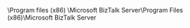 <span data-ttu-id="5ec83-101">\Program files (x86) \Microsoft BizTalk Server</span><span class="sxs-lookup"><span data-stu-id="5ec83-101">\Program Files (x86)\Microsoft BizTalk Server</span></span>